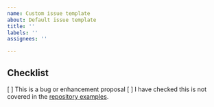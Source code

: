```yaml
---
name: Custom issue template
about: Default issue template
title: ''
labels: ''
assignees: ''

---
```


## Checklist

[ ] This is a bug or enhancement proposal
[ ] I have checked this is not covered in the [repository examples](https://github.com/niuware/mui-rte/tree/master/examples).
